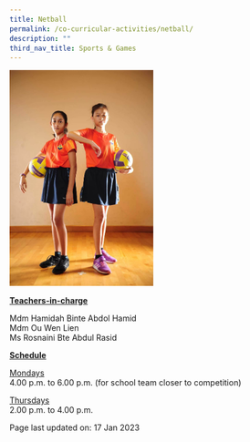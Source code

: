 ```yaml
---
title: Netball
permalink: /co-curricular-activities/netball/
description: ""
third_nav_title: Sports & Games
---
```

<img style="width: 50%;" src="/images/netball.jpeg">
<p><u><strong>Teachers-in-charge</strong></u></p>
<p>Mdm Hamidah Binte Abdol Hamid<br />Mdm Ou Wen Lien<br />Ms Rosnaini Bte Abdul Rasid</p>
<p><u><strong>Schedule</strong></u></p>
<p><u>Mondays</u><br />4.00 p.m. to 6.00 p.m. (for school team closer to competition)</p>
<p><u>Thursdays</u><br />2.00 p.m. to 4.00 p.m.</p>

<p>Page last updated on: 17 Jan 2023</p>